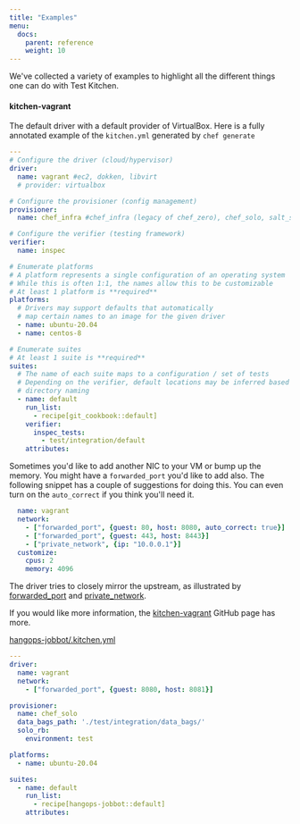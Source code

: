 ```yaml
---
title: "Examples"
menu:
  docs:
    parent: reference
    weight: 10
---
```


We've collected a variety of examples to highlight all the different things one can do with Test Kitchen.

#### kitchen-vagrant

The default driver with a default provider of VirtualBox. Here is a fully annotated example of the `kitchen.yml` generated by `chef generate`

```yaml
---
# Configure the driver (cloud/hypervisor)
driver:
  name: vagrant #ec2, dokken, libvirt
  # provider: virtualbox

# Configure the provisioner (config management)
provisioner:
  name: chef_infra #chef_infra (legacy of chef_zero), chef_solo, salt_solo, puppet_apply, ansible_playbook, shell

# Configure the verifier (testing framework)
verifier:
  name: inspec

# Enumerate platforms
# A platform represents a single configuration of an operating system
# While this is often 1:1, the names allow this to be customizable
# At least 1 platform is **required**
platforms:
  # Drivers may support defaults that automatically
  # map certain names to an image for the given driver
  - name: ubuntu-20.04
  - name: centos-8

# Enumerate suites
# At least 1 suite is **required**
suites:
  # The name of each suite maps to a configuration / set of tests
  # Depending on the verifier, default locations may be inferred based on
  # directory naming
  - name: default
    run_list:
      - recipe[git_cookbook::default]
    verifier:
      inspec_tests:
        - test/integration/default
    attributes:
```

Sometimes you'd like to add another NIC to your VM or bump up the memory. You might have a `forwarded_port` you'd like
to add also. The following snippet has a couple of suggestions for doing this. You can even turn on the `auto_correct` if you think
you'll need it.

```yaml
  name: vagrant
  network:
    - ["forwarded_port", {guest: 80, host: 8080, auto_correct: true}]
    - ["forwarded_port", {guest: 443, host: 8443}]
    - ["private_network", {ip: "10.0.0.1"}]
  customize:
    cpus: 2
    memory: 4096
```

The driver tries to closely mirror the upstream, as illustrated by [forwarded_port](https://www.vagrantup.com/docs/networking/forwarded_ports) and [private_network](https://www.vagrantup.com/docs/networking/private_network).

If you would like more information, the [kitchen-vagrant](https://github.com/test-kitchen/kitchen-vagrant) GitHub page has more.

[hangops-jobbot/.kitchen.yml](https://github.com/rrxtns/hangops-jobbot/blob/master/cookbooks/hangops-jobbot/.kitchen.yml)

```yaml
---
driver:
  name: vagrant
  network:
    - ["forwarded_port", {guest: 8080, host: 8081}]

provisioner:
  name: chef_solo
  data_bags_path: './test/integration/data_bags/'
  solo_rb:
    environment: test

platforms:
  - name: ubuntu-20.04

suites:
  - name: default
    run_list:
      - recipe[hangops-jobbot::default]
    attributes:
```
